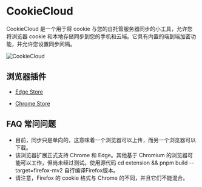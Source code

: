 # CookieCloud

CookieCloud 是一个用于将 cookie 与您的自托管服务器同步的小工具，允许您将浏览器 cookie
和本地存储同步到您的手机和云端。它具有内置的端到端加密功能，并允许您设置同步间隔。

![CookieCloud](https://file.lifebus.top/imgs/cookie_cloud_cover.png)

## 浏览器插件

+ [Edge Store](https://microsoftedge.microsoft.com/addons/detail/cookiecloud/bffenpfpjikaeocaihdonmgnjjdpjkeo)

+ [Chrome Store](https://chrome.google.com/webstore/detail/cookiecloud/ffjiejobkoibkjlhjnlgmcnnigeelbdl)

## FAQ 常问问题

+ 目前，同步只是单向的，这意味着一个浏览器可以上传，而另一个浏览器可以下载。
+ 该浏览器扩展正式支持 Chrome 和 Edge。其他基于 Chromium 的浏览器可能可以工作，但尚未经过测试。使用源代码 cd extension &&
  pnpm build --target=firefox-mv2 自行编译Firefox版本。
+ 请注意，Firefox 的 cookie 格式与 Chrome 的不同，并且它们不能混合。
